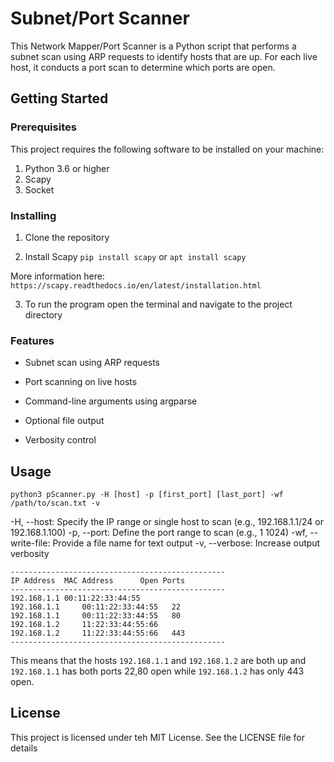 # Subnet/Port Scanner

This Network Mapper/Port Scanner is a Python script that performs a subnet scan using ARP requests to identify hosts that are up. For each live host, it conducts a port scan to determine which ports are open.

## Getting Started

### Prerequisites

This project requires the following software to be installed on your machine:

1. Python 3.6 or higher
2. Scapy
3. Socket

### Installing

1. Clone the repository

2. Install Scapy
`pip install scapy` or `apt install scapy`

More information here:
`https://scapy.readthedocs.io/en/latest/installation.html`

3. To run the program open the terminal and navigate to the project directory

### Features

- Subnet scan using ARP requests

- Port scanning on live hosts

- Command-line arguments using argparse

- Optional file output

- Verbosity control

## Usage

`python3 pScanner.py -H [host] -p [first_port] [last_port] -wf /path/to/scan.txt -v`

-H, --host: Specify the IP range or single host to scan (e.g., 192.168.1.1/24 or 192.168.1.100)
-p, --port: Define the port range to scan (e.g., 1 1024)
-wf, --write-file: Provide a file name for text output
-v, --verbose: Increase output verbosity

```
------------------------------------------------
IP Address	MAC Address	     Open Ports
------------------------------------------------
192.168.1.1	00:11:22:33:44:55
192.168.1.1     00:11:22:33:44:55	22
192.168.1.1     00:11:22:33:44:55	80
192.168.1.2     11:22:33:44:55:66       
192.168.1.2     11:22:33:44:55:66	443
------------------------------------------------
```

This means that the hosts `192.168.1.1` and `192.168.1.2` are both up and `192.168.1.1` has both ports 22,80 open while `192.168.1.2` has only 443 open. 

## License

This project is licensed under teh MIT License. See the LICENSE file for details
